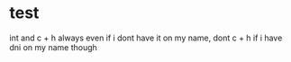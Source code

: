 # test

int and c + h always even if i dont have it on my name, dont c + h if i have dni on my name though
